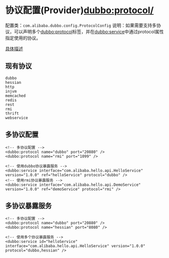# 协议配置(Provider)<dubbo:protocol/>
配置类：`com.alibaba.dubbo.config.ProtocolConfig`
说明：如果需要支持多协议，可以声明多个<dubbo:protocol>标签，并在<dubbo:service>中通过protocol属性指定使用的协议。

[具体描述](http://dubbo.io/User+Guide-zh.htm#UserGuide-zh-%253Cdubbo%253Aprotocol%252F%253E)

## 现有协议
	dubbo 
	hessian
	http
	injvm
	memcached
	redis
	rest
	rmi
	thrift
	webservice

## 多协议配置
	<!-- 多协议配置 -->
    <dubbo:protocol name="dubbo" port="20880" />
    <dubbo:protocol name="rmi" port="1099" />
 
    <!-- 使用dubbo协议暴露服务 -->
    <dubbo:service interface="com.alibaba.hello.api.HelloService" version="1.0.0" ref="helloService" protocol="dubbo" />
    <!-- 使用rmi协议暴露服务 -->
    <dubbo:service interface="com.alibaba.hello.api.DemoService" version="1.0.0" ref="demoService" protocol="rmi" />

## 多协议暴露服务
	<!-- 多协议配置 -->
    <dubbo:protocol name="dubbo" port="20880" />
    <dubbo:protocol name="hessian" port="8080" />
 
    <!-- 使用多个协议暴露服务 -->
    <dubbo:service id="helloService" interface="com.alibaba.hello.api.HelloService" version="1.0.0" protocol="dubbo,hessian" />